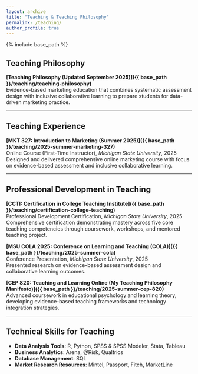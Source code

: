 ```yaml
---
layout: archive
title: "Teaching & Teaching Philosophy"
permalink: /teaching/
author_profile: true
---
```


{% include base_path %}

## Teaching Philosophy

**[Teaching Philosophy (Updated September 2025)]({{ base_path }}/teaching/teaching-philosophy)**  
Evidence-based marketing education that combines systematic assessment design with inclusive collaborative learning to prepare students for data-driven marketing practice.

---

## Teaching Experience

**[MKT 327: Introduction to Marketing (Summer 2025)]({{ base_path }}/teaching/2025-summer-marketing-327)**  
Online Course (First-Time Instructor), *Michigan State University*, 2025  
Designed and delivered comprehensive online marketing course with focus on evidence-based assessment and inclusive collaborative learning.

---

## Professional Development in Teaching

**[CCTI: Certification in College Teaching Institute]({{ base_path }}/teaching/certification-college-teaching)**  
Professional Development Certification, *Michigan State University*, 2025  
Comprehensive certification demonstrating mastery across five core teaching competencies through coursework, workshops, and mentored teaching project.

**[MSU COLA 2025: Conference on Learning and Teaching (COLA)]({{ base_path }}/teaching/2025-summer-cola)**  
Conference Presentation, *Michigan State University*, 2025  
Presented research on evidence-based assessment design and collaborative learning outcomes.

**[CEP 820: Teaching and Learning Online (My Teaching Philosophy Manifesto)]({{ base_path }}/teaching/2025-summer-cep-820)**  
Advanced coursework in educational psychology and learning theory, developing evidence-based teaching frameworks and technology integration strategies.

---

## Technical Skills for Teaching

* **Data Analysis Tools**: R, Python, SPSS & SPSS Modeler, Stata, Tableau
* **Business Analytics**: Arena, @Risk, Qualtrics
* **Database Management**: SQL
* **Market Research Resources**: Mintel, Passport, Fitch, MarketLine